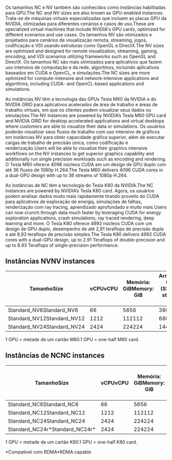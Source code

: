 
<span data-ttu-id="b1e53-101">Os tamanhos NC e NV também são conhecidos como instâncias habilitadas para GPU.</span><span class="sxs-lookup"><span data-stu-id="b1e53-101">The NC and NV sizes are also known as GPU-enabled instances.</span></span> <span data-ttu-id="b1e53-102">Trata-se de máquinas virtuais especializadas que incluem as placas GPU da NVIDIA, otimizadas para diferentes cenários e casos de uso.</span><span class="sxs-lookup"><span data-stu-id="b1e53-102">These are specialized virtual machines that include NVIDIA's GPU cards, optimized for different scenarios and use cases.</span></span> <span data-ttu-id="b1e53-103">Os tamanhos NV são otimizados e projetados para cenários de visualização remota, streaming, jogos, codificação e VDI usando estruturas como OpenGL e DirectX.</span><span class="sxs-lookup"><span data-stu-id="b1e53-103">The NV sizes are optimized and designed for remote visualization, streaming, gaming, encoding, and VDI scenarios utilizing frameworks such as OpenGL and DirectX.</span></span> <span data-ttu-id="b1e53-104">Os tamanhos NC são mais otimizados para aplicativos que fazem uso intensivo de computação e da rede, algoritmos, incluindo aplicativos baseados em CUDA e OpenCL, e simulações.</span><span class="sxs-lookup"><span data-stu-id="b1e53-104">The NC sizes are more optimized for compute-intensive and network-intensive applications and algorithms, including CUDA- and OpenCL-based applications and simulations.</span></span> 


<span data-ttu-id="b1e53-105">As instâncias NV têm a tecnologia das GPUs Tesla M60 da NVIDIA e do NVIDIA GRID para aplicativos acelerados de área de trabalho e áreas de trabalho virtuais, em que os clientes podem visualizar seus dados ou simulações.</span><span class="sxs-lookup"><span data-stu-id="b1e53-105">The NV instances are powered by NVIDIA’s Tesla M60 GPU card and NVIDIA GRID for desktop accelerated applications and virtual desktops where customers are able to visualize their data or simulations.</span></span> <span data-ttu-id="b1e53-106">Os usuários poderão visualizar seus fluxos de trabalho com uso intensivo de gráficos em instâncias NV para obter capacidade gráfica superior, além de executar cargas de trabalho de precisão única, como codificação e renderização.</span><span class="sxs-lookup"><span data-stu-id="b1e53-106">Users will be able to visualize their graphics intensive workflows on the NV instances to get superior graphics capability and additionally run single precision workloads such as encoding and rendering.</span></span> <span data-ttu-id="b1e53-107">O Tesla M60 oferece 4096 núcleos CUDA em um design de GPU duplo com até 36 fluxos de 1080p H.264.</span><span class="sxs-lookup"><span data-stu-id="b1e53-107">The Tesla M60 delivers 4096 CUDA cores in a dual-GPU design with up to 36 streams of 1080p H.264.</span></span> 

<span data-ttu-id="b1e53-108">As instâncias de NC têm a tecnologia do Tesla K80 da NVIDIA.</span><span class="sxs-lookup"><span data-stu-id="b1e53-108">The NC instances are powered by NVIDIA’s Tesla K80 card.</span></span> <span data-ttu-id="b1e53-109">Agora, os usuários podem analisar dados muito mais rapidamente tirando proveito do CUDA para aplicativos de exploração de energia, simulações de falhas, renderização com ray tracing, aprendizado aprofundado e muito mais.</span><span class="sxs-lookup"><span data-stu-id="b1e53-109">Users can now crunch through data much faster by leveraging CUDA for energy exploration applications, crash simulations, ray traced rendering, deep learning and more.</span></span> <span data-ttu-id="b1e53-110">O Tesla K80 oferece 4992 núcleos CUDA com um design de GPU duplo, desempenho de até 2,91 teraflops de precisão dupla e até 8,93 teraflops de precisão simples.</span><span class="sxs-lookup"><span data-stu-id="b1e53-110">The Tesla K80 delivers 4992 CUDA cores with a dual-GPU design, up to 2.91 Teraflops of double-precision and up to 8.93 Teraflops of single-precision performance.</span></span>

## <a name="nv-instances"></a><span data-ttu-id="b1e53-111">Instâncias NV</span><span class="sxs-lookup"><span data-stu-id="b1e53-111">NV instances</span></span>

| <span data-ttu-id="b1e53-112">Tamanho</span><span class="sxs-lookup"><span data-stu-id="b1e53-112">Size</span></span> | <span data-ttu-id="b1e53-113">vCPU</span><span class="sxs-lookup"><span data-stu-id="b1e53-113">vCPU</span></span> | <span data-ttu-id="b1e53-114">Memória: GiB</span><span class="sxs-lookup"><span data-stu-id="b1e53-114">Memory: GiB</span></span> | <span data-ttu-id="b1e53-115">Armazenamento temporário (SSD) GiB</span><span class="sxs-lookup"><span data-stu-id="b1e53-115">Temp storage (SSD) GiB</span></span> | <span data-ttu-id="b1e53-116">GPU</span><span class="sxs-lookup"><span data-stu-id="b1e53-116">GPU</span></span> | <span data-ttu-id="b1e53-117">Discos de dados máximos</span><span class="sxs-lookup"><span data-stu-id="b1e53-117">Maximum data disks</span></span> |
| --- | --- | --- | --- | --- | --- |
| <span data-ttu-id="b1e53-118">Standard_NV6</span><span class="sxs-lookup"><span data-stu-id="b1e53-118">Standard_NV6</span></span> |<span data-ttu-id="b1e53-119">6</span><span class="sxs-lookup"><span data-stu-id="b1e53-119">6</span></span> |<span data-ttu-id="b1e53-120">56</span><span class="sxs-lookup"><span data-stu-id="b1e53-120">56</span></span> |<span data-ttu-id="b1e53-121">380</span><span class="sxs-lookup"><span data-stu-id="b1e53-121">380</span></span> | <span data-ttu-id="b1e53-122">1</span><span class="sxs-lookup"><span data-stu-id="b1e53-122">1</span></span> | <span data-ttu-id="b1e53-123">8</span><span class="sxs-lookup"><span data-stu-id="b1e53-123">8</span></span> |
| <span data-ttu-id="b1e53-124">Standard_NV12</span><span class="sxs-lookup"><span data-stu-id="b1e53-124">Standard_NV12</span></span> |<span data-ttu-id="b1e53-125">12</span><span class="sxs-lookup"><span data-stu-id="b1e53-125">12</span></span> |<span data-ttu-id="b1e53-126">112</span><span class="sxs-lookup"><span data-stu-id="b1e53-126">112</span></span> |<span data-ttu-id="b1e53-127">680</span><span class="sxs-lookup"><span data-stu-id="b1e53-127">680</span></span> | <span data-ttu-id="b1e53-128">2</span><span class="sxs-lookup"><span data-stu-id="b1e53-128">2</span></span> | <span data-ttu-id="b1e53-129">16</span><span class="sxs-lookup"><span data-stu-id="b1e53-129">16</span></span> |
| <span data-ttu-id="b1e53-130">Standard_NV24</span><span class="sxs-lookup"><span data-stu-id="b1e53-130">Standard_NV24</span></span> |<span data-ttu-id="b1e53-131">24</span><span class="sxs-lookup"><span data-stu-id="b1e53-131">24</span></span> |<span data-ttu-id="b1e53-132">224</span><span class="sxs-lookup"><span data-stu-id="b1e53-132">224</span></span> |<span data-ttu-id="b1e53-133">1440</span><span class="sxs-lookup"><span data-stu-id="b1e53-133">1440</span></span> | <span data-ttu-id="b1e53-134">4</span><span class="sxs-lookup"><span data-stu-id="b1e53-134">4</span></span> | <span data-ttu-id="b1e53-135">32</span><span class="sxs-lookup"><span data-stu-id="b1e53-135">32</span></span> |

<span data-ttu-id="b1e53-136">1 GPU = metade de um cartão M60.</span><span class="sxs-lookup"><span data-stu-id="b1e53-136">1 GPU = one-half M60 card.</span></span>

## <a name="nc-instances"></a><span data-ttu-id="b1e53-137">Instâncias de NC</span><span class="sxs-lookup"><span data-stu-id="b1e53-137">NC instances</span></span>

| <span data-ttu-id="b1e53-138">Tamanho</span><span class="sxs-lookup"><span data-stu-id="b1e53-138">Size</span></span> | <span data-ttu-id="b1e53-139">vCPU</span><span class="sxs-lookup"><span data-stu-id="b1e53-139">vCPU</span></span> | <span data-ttu-id="b1e53-140">Memória: GiB</span><span class="sxs-lookup"><span data-stu-id="b1e53-140">Memory: GiB</span></span> | <span data-ttu-id="b1e53-141">Armazenamento temporário (SSD) GiB</span><span class="sxs-lookup"><span data-stu-id="b1e53-141">Temp storage (SSD) GiB</span></span> | <span data-ttu-id="b1e53-142">GPU</span><span class="sxs-lookup"><span data-stu-id="b1e53-142">GPU</span></span> | <span data-ttu-id="b1e53-143">Discos de dados máximos</span><span class="sxs-lookup"><span data-stu-id="b1e53-143">Maximum data disks</span></span> |
| --- | --- | --- | --- | --- | --- |
| <span data-ttu-id="b1e53-144">Standard_NC6</span><span class="sxs-lookup"><span data-stu-id="b1e53-144">Standard_NC6</span></span> |<span data-ttu-id="b1e53-145">6</span><span class="sxs-lookup"><span data-stu-id="b1e53-145">6</span></span> |<span data-ttu-id="b1e53-146">56</span><span class="sxs-lookup"><span data-stu-id="b1e53-146">56</span></span> | <span data-ttu-id="b1e53-147">380</span><span class="sxs-lookup"><span data-stu-id="b1e53-147">380</span></span> | <span data-ttu-id="b1e53-148">1</span><span class="sxs-lookup"><span data-stu-id="b1e53-148">1</span></span> | <span data-ttu-id="b1e53-149">8</span><span class="sxs-lookup"><span data-stu-id="b1e53-149">8</span></span> |
| <span data-ttu-id="b1e53-150">Standard_NC12</span><span class="sxs-lookup"><span data-stu-id="b1e53-150">Standard_NC12</span></span> |<span data-ttu-id="b1e53-151">12</span><span class="sxs-lookup"><span data-stu-id="b1e53-151">12</span></span> |<span data-ttu-id="b1e53-152">112</span><span class="sxs-lookup"><span data-stu-id="b1e53-152">112</span></span> | <span data-ttu-id="b1e53-153">680</span><span class="sxs-lookup"><span data-stu-id="b1e53-153">680</span></span> | <span data-ttu-id="b1e53-154">2</span><span class="sxs-lookup"><span data-stu-id="b1e53-154">2</span></span> | <span data-ttu-id="b1e53-155">16</span><span class="sxs-lookup"><span data-stu-id="b1e53-155">16</span></span> |
| <span data-ttu-id="b1e53-156">Standard_NC24</span><span class="sxs-lookup"><span data-stu-id="b1e53-156">Standard_NC24</span></span> |<span data-ttu-id="b1e53-157">24</span><span class="sxs-lookup"><span data-stu-id="b1e53-157">24</span></span> |<span data-ttu-id="b1e53-158">224</span><span class="sxs-lookup"><span data-stu-id="b1e53-158">224</span></span> | <span data-ttu-id="b1e53-159">1440</span><span class="sxs-lookup"><span data-stu-id="b1e53-159">1440</span></span> | <span data-ttu-id="b1e53-160">4</span><span class="sxs-lookup"><span data-stu-id="b1e53-160">4</span></span> | <span data-ttu-id="b1e53-161">32</span><span class="sxs-lookup"><span data-stu-id="b1e53-161">32</span></span> |
| <span data-ttu-id="b1e53-162">Standard_NC24r*</span><span class="sxs-lookup"><span data-stu-id="b1e53-162">Standard_NC24r*</span></span> |<span data-ttu-id="b1e53-163">24</span><span class="sxs-lookup"><span data-stu-id="b1e53-163">24</span></span> |<span data-ttu-id="b1e53-164">224</span><span class="sxs-lookup"><span data-stu-id="b1e53-164">224</span></span> | <span data-ttu-id="b1e53-165">1440</span><span class="sxs-lookup"><span data-stu-id="b1e53-165">1440</span></span> | <span data-ttu-id="b1e53-166">4</span><span class="sxs-lookup"><span data-stu-id="b1e53-166">4</span></span> | <span data-ttu-id="b1e53-167">32</span><span class="sxs-lookup"><span data-stu-id="b1e53-167">32</span></span> |

<span data-ttu-id="b1e53-168">1 GPU = metade de um cartão K80.</span><span class="sxs-lookup"><span data-stu-id="b1e53-168">1 GPU = one-half K80 card.</span></span>

<span data-ttu-id="b1e53-169">*Compatível com RDMA</span><span class="sxs-lookup"><span data-stu-id="b1e53-169">*RDMA capable</span></span>



